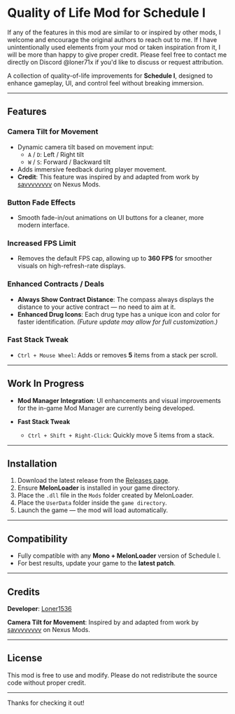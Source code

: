 # Quality of Life Mod for Schedule I

If any of the features in this mod are similar to or inspired by other mods, I welcome and encourage the original authors to reach out to me. If I have unintentionally used elements from your mod or taken inspiration from it, I will be more than happy to give proper credit. Please feel free to contact me directly on Discord @loner71x if you'd like to discuss or request attribution.

A collection of quality-of-life improvements for **Schedule I**, designed to enhance gameplay, UI, and control feel without breaking immersion.

---

## Features

### Camera Tilt for Movement
- Dynamic camera tilt based on movement input:
  - `A` / `D`: Left / Right tilt
  - `W` / `S`: Forward / Backward tilt
- Adds immersive feedback during player movement.
- **Credit**: This feature was inspired by and adapted from work by [savvvvvvvv](https://next.nexusmods.com/profile/savvvvvvvv?gameId=7381) on Nexus Mods.

### Button Fade Effects
- Smooth fade-in/out animations on UI buttons for a cleaner, more modern interface.

### Increased FPS Limit
- Removes the default FPS cap, allowing up to **360 FPS** for smoother visuals on high-refresh-rate displays.

### Enhanced Contracts / Deals
- **Always Show Contract Distance**: The compass always displays the distance to your active contract — no need to aim at it.
- **Enhanced Drug Icons**: Each drug type has a unique icon and color for faster identification.
  *(Future update may allow for full customization.)*

### Fast Stack Tweak
- `Ctrl + Mouse Wheel`: Adds or removes **5** items from a stack per scroll.

---

## Work In Progress

- **Mod Manager Integration**:
  UI enhancements and visual improvements for the in-game Mod Manager are currently being developed.

- **Fast Stack Tweak**
  - `Ctrl + Shift + Right-Click`: Quickly move 5 items from a stack.

---

## Installation

1. Download the latest release from the [Releases page](https://github.com/Loner1536/QualityOfLife/releases).
2. Ensure **MelonLoader** is installed in your game directory.
3. Place the `.dll` file in the `Mods` folder created by MelonLoader.
4. Place the `UserData` folder inside the `game directory`.
4. Launch the game — the mod will load automatically.

---

## Compatibility

- Fully compatible with any **Mono + MelonLoader** version of Schedule I.
- For best results, update your game to the **latest patch**.

---

## Credits

**Developer**: [Loner1536](https://github.com/Loner1536)

**Camera Tilt for Movement**:
Inspired by and adapted from work by [savvvvvvvv](https://next.nexusmods.com/profile/savvvvvvvv?gameId=7381) on Nexus Mods.

---

## License

This mod is free to use and modify.
Please do not redistribute the source code without proper credit.

---

Thanks for checking it out!
